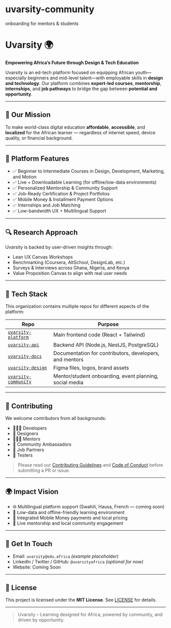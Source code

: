 # uvarsity-community
onboarding for mentors &amp; students
# Uvarsity 🌍

**Empowering Africa’s Future through Design & Tech Education**

Uvarsity is an ed-tech platform focused on equipping African youth—especially beginners and mid-level talent—with employable skills in **design and technology**. Our platform combines **expert-led courses**, **mentorship**, **internships**, and **job pathways** to bridge the gap between **potential and opportunity**.

---

## 🎯 Our Mission

To make world-class digital education **affordable**, **accessible**, and **localized** for the African learner — regardless of internet speed, device quality, or financial background.

---

## 🧩 Platform Features

- ✅ Beginner to Intermediate Courses in Design, Development, Marketing, and Motion
- ✅ Live + Downloadable Learning (for offline/low-data environments)
- ✅ Personalized Mentorship & Community Support
- ✅ Job-Ready Certification & Project Portfolios
- ✅ Mobile Money & Installment Payment Options
- ✅ Internships and Job Matching
- ✅ Low-bandwidth UX + Multilingual Support

---

## 🔍 Research Approach

Uvarsity is backed by user-driven insights through:
- Lean UX Canvas Workshops
- Benchmarking (Coursera, AltSchool, DesignLab, etc.)
- Surveys & Interviews across Ghana, Nigeria, and Kenya
- Value Proposition Canvas to align with real user needs

---

## 🔧 Tech Stack

This organization contains multiple repos for different aspects of the platform:

| Repo | Purpose |
|------|---------|
| [`uvarsity-platform`](https://github.com/uvarsity/uvarsity-platform) | Main frontend code (React + Tailwind) |
| [`uvarsity-api`](https://github.com/uvarsity/uvarsity-api) | Backend API (Node.js, NestJS, PostgreSQL) |
| [`uvarsity-docs`](https://github.com/uvarsity/uvarsity-docs) | Documentation for contributors, developers, and mentors |
| [`uvarsity-design`](https://github.com/uvarsity/uvarsity-design) | Figma files, logos, brand assets |
| [`uvarsity-community`](https://github.com/uvarsity/uvarsity-community) | Mentor/student onboarding, event planning, social media |

---

## 🤝 Contributing

We welcome contributors from all backgrounds:

- 👨🏾‍💻 Developers
- 🎨 Designers
- 🧑🏾‍🏫 Mentors
- 📢 Community Ambassadors
- 💼 Job Partners
- 🧪 Testers

> Please read our [Contributing Guidelines](CONTRIBUTING.md) and [Code of Conduct](CODE_OF_CONDUCT.md) before submitting a PR or issue.

---

## 🌍 Impact Vision

- 🌐 Multilingual platform support (Swahili, Hausa, French — coming soon)
- 📶 Low-data and offline-friendly learning environment
- 📲 Integrated Mobile Money payments and local pricing
- 🧭 Live mentorship and local community engagement

---

## 📣 Get In Touch

- Email: `uvarsity@edu.africa` *(example placeholder)*
- LinkedIn / Twitter / GitHub: `@uvarsityafrica` *(optional for now)*
- Website: Coming Soon

---

## 📜 License

This project is licensed under the **MIT License**. See [LICENSE](LICENSE) for details.

---

> Uvarsity – Learning designed for Africa, powered by community, and driven by opportunity.
